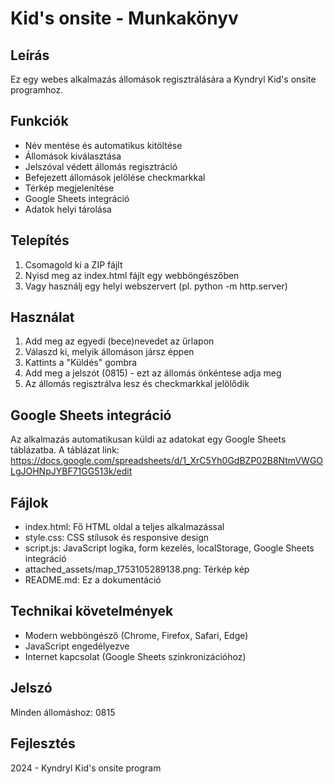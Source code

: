 # Kid's onsite - Munkakönyv

## Leírás
Ez egy webes alkalmazás állomások regisztrálására a Kyndryl Kid's onsite programhoz.

## Funkciók
- Név mentése és automatikus kitöltése
- Állomások kiválasztása
- Jelszóval védett állomás regisztráció
- Befejezett állomások jelölése checkmarkkal
- Térkép megjelenítése
- Google Sheets integráció
- Adatok helyi tárolása

## Telepítés
1. Csomagold ki a ZIP fájlt
2. Nyisd meg az index.html fájlt egy webböngészőben
3. Vagy használj egy helyi webszervert (pl. python -m http.server)

## Használat
1. Add meg az egyedi (bece)nevedet az űrlapon
2. Válaszd ki, melyik állomáson jársz éppen
3. Kattints a "Küldés" gombra
4. Add meg a jelszót (0815) - ezt az állomás önkéntese adja meg
5. Az állomás regisztrálva lesz és checkmarkkal jelölődik

## Google Sheets integráció
Az alkalmazás automatikusan küldi az adatokat egy Google Sheets táblázatba.
A táblázat link: https://docs.google.com/spreadsheets/d/1_XrC5Yh0GdBZP02B8NtmVWGOLgJOHNpJYBF71GG513k/edit

## Fájlok
- index.html: Fő HTML oldal a teljes alkalmazással
- style.css: CSS stílusok és responsive design
- script.js: JavaScript logika, form kezelés, localStorage, Google Sheets integráció
- attached_assets/map_1753105289138.png: Térkép kép
- README.md: Ez a dokumentáció

## Technikai követelmények
- Modern webböngésző (Chrome, Firefox, Safari, Edge)
- JavaScript engedélyezve
- Internet kapcsolat (Google Sheets szinkronizációhoz)

## Jelszó
Minden állomáshoz: 0815

## Fejlesztés
2024 - Kyndryl Kid's onsite program
